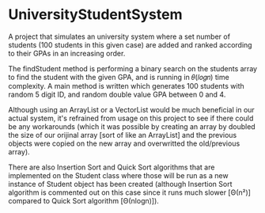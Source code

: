# UniversityStudentSystem
A project that simulates an university system where a set number of students (100 students in this given case) are added and ranked according to their GPAs in an increasing order.

The findStudent method is performing a binary search on the students array to find the student with the given GPA, and is running in 𝜃(𝑙𝑜𝑔𝑛) time complexity. 
A main method is written which generates 100 students with random 5 digit ID, and random double value GPA between 0 and 4.

Although using an ArrayList or a VectorList would be much beneficial in our actual system, it's refrained from usage on this project to see if there could be any workarounds (which it was possible by creating an array by doubled the size of our orijinal array [sort of like an ArrayList] and the previous objects were 
copied on the new array and overwritted the old/previous array).

There are also Insertion Sort and Quick Sort algorithms that are implemented on the Student class where those will be run as a new instance of Student object has
been created (although Insertion Sort algorithm is commented out on this case since it runs much slower [Θ(n²)] compared to Quick Sort algorithm [Θ(nlogn)]).
